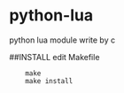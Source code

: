 python-lua
==========

python lua module write by c

##INSTALL
edit Makefile

        make
        make install

